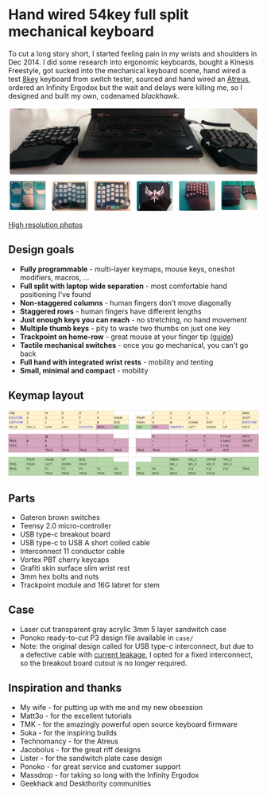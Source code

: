 # Hand wired 54key full split mechanical keyboard

To cut a long story short, I started feeling pain in my wrists and
shoulders in Dec 2014. I did some research into ergonomic keyboards,
bought a Kinesis Freestyle, got sucked into the mechanical keyboard
scene, hand wired a test [8key](https://goo.gl/photos/TbPSDzrhXfg9XMT2A) keyboard from switch tester, sourced
and hand wired an [Atreus](https://goo.gl/photos/kjKC2Xvuuc4AcfrSA), ordered an Infinity Ergodox but the wait
and delays were killing me, so I designed and built my own, codenamed
*blackhawk*.

![collage](images/collage.png)

[High resolution photos](https://goo.gl/photos/pkQY3UJtp5hR5mas7)

## Design goals

- **Fully programmable** - multi-layer keymaps, mouse keys, oneshot modifiers, macros, ...
- **Full split with laptop wide separation** - most comfortable hand positioning I've found
- **Non-staggered columns** - human fingers don't move diagonally
- **Staggered rows** - human fingers have different lengths
- **Just enough keys you can reach** - no stretching, no hand movement
- **Multiple thumb keys** - pity to waste two thumbs on just one key
- **Trackpoint on home-row** - great mouse at your finger tip ([guide](https://github.com/alonswartz/trackpoint))
- **Tactile mechanical switches** - once you go mechanical, you can't go back
- **Full hand with integrated wrist rests** - mobility and tenting
- **Small, minimal and compact** - mobility

## Keymap layout

![keymap](images/keymap.png)

## Parts

- Gateron brown switches
- Teensy 2.0 micro-controller
- USB type-c breakout board
- USB type-c to USB A short coiled cable
- Interconnect 11 conductor cable
- Vortex PBT cherry keycaps
- Grafiti skin surface slim wrist rest
- 3mm hex bolts and nuts
- Trackpoint module and 16G labret for stem

## Case

- Laser cut transparent gray acrylic 3mm 5 layer sandwitch case
- Ponoko ready-to-cut P3 design file available in `case/`
- Note: the original design called for USB type-c interconnect, but due
  to a defective cable with [current leakage](https://deskthority.net/workshop-f7/hand-wired-54key-full-split-custom-build-t12545.html#p372473), I opted for a fixed
  interconnect, so the breakout board cutout is no longer required.

## Inspiration and thanks

- My wife - for putting up with me and my new obsession
- Matt3o - for the excellent tutorials
- TMK - for the amazingly powerful open source keyboard firmware
- Suka - for the inspiring builds
- Technomancy - for the Atreus
- Jacobolus - for the great riff designs
- Lister - for the sandwitch plate case design
- Ponoko - for great service and customer support
- Massdrop - for taking so long with the Infinity Ergodox
- Geekhack and Deskthority communities

